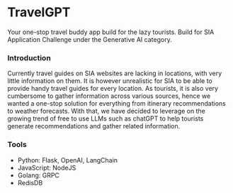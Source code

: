 # TravelGPT
Your one-stop travel buddy app build for the lazy tourists.
Build for SIA Application Challenge under the Generative AI category.

### Introduction
Currently travel guides on SIA websites are lacking in locations, with very little information on them. It is however unrealistic for SIA to be able to provide handy travel guides for every location.
As tourists, it is also very cumbersome to gather information across various sources, hence we wanted a one-stop solution for everything from itinerary recommendations to weather forecasts.
With that, we have decided to leverage on the growing trend of free to use LLMs such as chatGPT to help tourists generate recommendations and gather related information.

### Tools
 - Python: Flask, OpenAI, LangChain
 - JavaScript: NodeJS
 - Golang: GRPC
 - RedisDB
